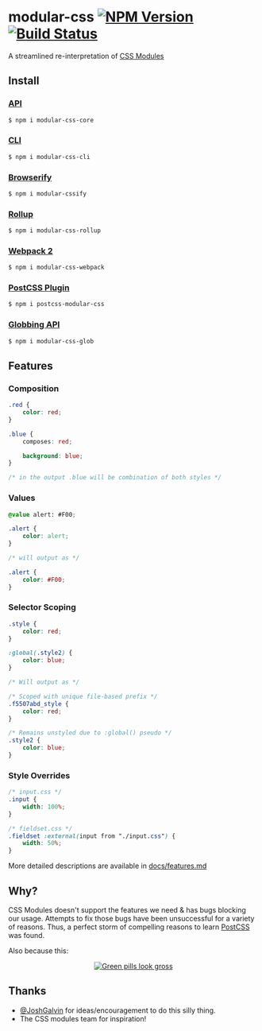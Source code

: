modular-css [![NPM Version](https://img.shields.io/npm/v/modular-css.svg)](https://www.npmjs.com/package/modular-css) [![Build Status](https://img.shields.io/travis/tivac/modular-css/master.svg)](https://travis-ci.org/tivac/modular-css)
===========

A streamlined re-interpretation of [CSS Modules](https://github.com/css-modules/css-modules)

## Install

### [API](/packages/core/README.md)

```bash
$ npm i modular-css-core
```

### [CLI](/packages/cli/README.md)

```bash
$ npm i modular-css-cli
```

### [Browserify](/packages/browserify/README.md)

```bash
$ npm i modular-cssify
```

### [Rollup](/packages/rollup/README.md)

```bash
$ npm i modular-css-rollup
```

### [Webpack 2](/packages/webpack/README.md)

```bash
$ npm i modular-css-webpack
```

### [PostCSS Plugin](/packages/postcss/README.md)

```bash
$ npm i postcss-modular-css
```

### [Globbing API](/packages/glob/README.md)

```bash
$ npm i modular-css-glob
```

## Features

### Composition
```css
.red {
    color: red;
}

.blue {
    composes: red;

    background: blue;
}

/* in the output .blue will be combination of both styles */
```

### Values
```css
@value alert: #F00;

.alert {
    color: alert;
}

/* will output as */

.alert {
    color: #F00;
}
```

### Selector Scoping

```css
.style {
    color: red;
}

:global(.style2) {
    color: blue;
}

/* Will output as */

/* Scoped with unique file-based prefix */
.f5507abd_style {
    color: red;
}

/* Remains unstyled due to :global() pseudo */
.style2 {
    color: blue;
}
```

### Style Overrides
```css
/* input.css */
.input {
    width: 100%;
}

/* fieldset.css */
.fieldset :external(input from "./input.css") {
    width: 50%;
}
```

More detailed descriptions are available in [docs/features.md](docs/features.md)

## Why?

CSS Modules doesn't support the features we need & has bugs blocking our usage.
Attempts to fix those bugs have been unsuccessful for a variety of reasons.
Thus, a perfect storm of compelling reasons to learn [PostCSS](http://postcss.org/) was found.

Also because this:

<p align="center">
    <a href="https://twitter.com/iamdevloper/status/636455478093029376">
        <img src="https://i.imgur.com/fcq3GsW.png" alt="Green pills look gross" />
    </a>
</p>

## Thanks

- [@JoshGalvin](https://github.com/JoshGalvin) for ideas/encouragement to do this silly thing.
- The CSS modules team for inspiration!
